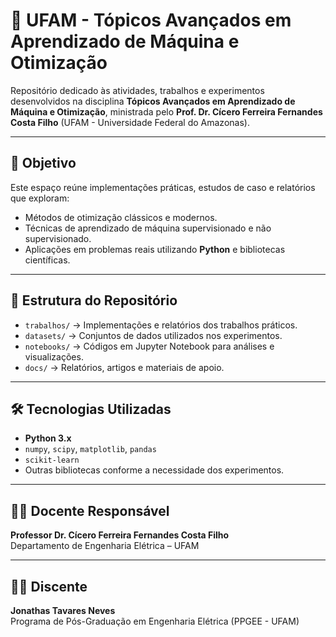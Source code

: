 # 📘 UFAM - Tópicos Avançados em Aprendizado de Máquina e Otimização

Repositório dedicado às atividades, trabalhos e experimentos desenvolvidos na disciplina **Tópicos Avançados em Aprendizado de Máquina e Otimização**, ministrada pelo **Prof. Dr. Cícero Ferreira Fernandes Costa Filho** (UFAM - Universidade Federal do Amazonas).

---

## 🎯 Objetivo
Este espaço reúne implementações práticas, estudos de caso e relatórios que exploram:
- Métodos de otimização clássicos e modernos.
- Técnicas de aprendizado de máquina supervisionado e não supervisionado.
- Aplicações em problemas reais utilizando **Python** e bibliotecas científicas.

---

## 📂 Estrutura do Repositório
- `trabalhos/` → Implementações e relatórios dos trabalhos práticos.
- `datasets/` → Conjuntos de dados utilizados nos experimentos.
- `notebooks/` → Códigos em Jupyter Notebook para análises e visualizações.
- `docs/` → Relatórios, artigos e materiais de apoio.

---

## 🛠️ Tecnologias Utilizadas
- **Python 3.x**
- `numpy`, `scipy`, `matplotlib`, `pandas`
- `scikit-learn`
- Outras bibliotecas conforme a necessidade dos experimentos.

---

## 👨‍🏫 Docente Responsável
**Professor Dr. Cícero Ferreira Fernandes Costa Filho**  
Departamento de Engenharia Elétrica – UFAM  

---

## 👨‍🎓 Discente
**Jonathas Tavares Neves**  
Programa de Pós-Graduação em Engenharia Elétrica (PPGEE - UFAM)
